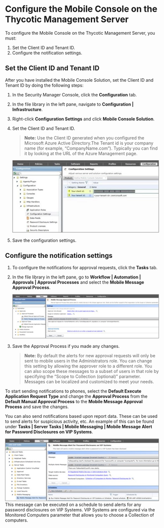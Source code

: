 [title]: # (Configure the Mobile Console)
[tags]: # (mobile)
[priority]: # (15003)
# Configure the Mobile Console on the Thycotic Management Server

To configure the Mobile Console on the Thycotic Management Server, you must:

1. Set the Client ID and Tenant ID.
1. Configure the notification settings.

## Set the Client ID and Tenant ID
After you have installed the Mobile Console Solution, set the Client ID and Tenant ID by doing the following steps:

1. In the Security Manager Console, click the __Configuration__ tab.
1. In the file library in the left pane, navigate to __Configuration | Infrastructure__.
1. Right-click __Configuration Settings__ and click __Mobile Console Solution__.
1. Set the Client ID and Tenant ID.

   >**Note:** Use the Client ID generated when you configured the Microsoft Azure Active Directory.The Tenant id is your company name (for example, “CompanyName.com”). Typically you can find it by looking at the URL of the Azure Management page.

   ![Console](images/console-1.png "Console")
1. Save the configuration settings.

## Configure the notification settings

1. To configure the notifications for approval requests, click the __Tasks__ tab.
1. In the file library in the left pane, go to __Workflow | Automation | Approvals | Approval Processes__ and select the __Mobile Message Approval Process__.

   ![Console](images/console-2.png "Console")
1. Save the Approval Process if you made any changes.

   >**Note:** By default the alerts for new approval requests will only be sent to mobile users in the Administrators role. You can change this setting by allowing the approver role to a different role. You can also scope these messages to a subset of users in that role by specifying the “Scope to Collection (optional)” parameter. Messages can be localized and customized to meet your needs.

To start sending notifications to phones, select the __Default Execute Application Request Type__ and change the __Approval Process__ from the __Default Manual Approval Process__ to the __Mobile Message Approval Process__ and save the changes.

You can also send notifications based upon report data. These can be used to send alerts for suspicious activity, etc. An example of this can be found under __Tasks | Server Tasks | Mobile Messaging | Mobile Message Alert for Password Disclosures on VIP Systems__.

   ![Console](images/console-3.png "Console")
This message can be executed on a schedule to send alerts for any password disclosures on VIP Systems. VIP Systems are configured via the Monitored Computers parameter that allows you to choose a Collection of computers.
